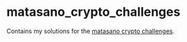 matasano_crypto_challenges
==========================


Contains my solutions for the [matasano crypto challenges](http://cryptopals.com/).
